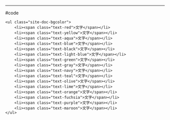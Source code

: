# 

---


#code
    
    <ul class="site-doc-bgcolor">
        <li><span class="text-red">文字</span></li>
        <li><span class="text-yellow">文字</span></li>
        <li><span class="text-aqua">文字</span></li>
        <li><span class="text-blue">文字</span></li>
        <li><span class="text-black">文字</span></li>
        <li><span class="text-light-blue">文字</span></li>
        <li><span class="text-green">文字</span></li>
        <li><span class="text-gray">文字</span></li>
        <li><span class="text-navy">文字</span></li>
        <li><span class="text-teal">文字</span></li>
        <li><span class="text-olive">文字</span></li>
        <li><span class="text-lime">文字</span></li>
        <li><span class="text-orange">文字</span></li>
        <li><span class="text-fuchsia">文字</span></li>
        <li><span class="text-purple">文字</span></li>
        <li><span class="text-maroon">文字</span></li>
    </ul>    

